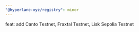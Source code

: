 ```yaml
---
"@hyperlane-xyz/registry": minor
---
```


feat: add Canto Testnet, Fraxtal Testnet, Lisk Sepolia Testnet

